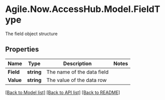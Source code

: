 # Agile.Now.AccessHub.Model.FieldType
The field object structure

## Properties

Name | Type | Description | Notes
------------ | ------------- | ------------- | -------------
**Field** | **string** | The name of the data field | 
**Value** | **string** | The value of the data row | 

[[Back to Model list]](../../README.md#documentation-for-models) [[Back to API list]](../../README.md#documentation-for-api-endpoints) [[Back to README]](../../README.md)

